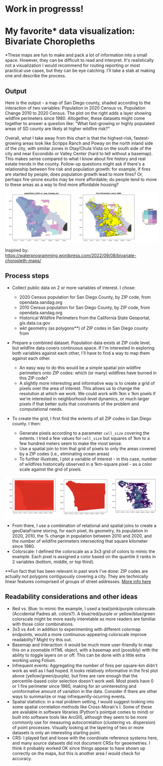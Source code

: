 # Work in progresss! 
# My favorite* data visualization: Bivariate Choropleths 
*These maps are fun to make and pack a lot of information into a small space. However, they can be difficult to read and interpret. It's realistically not a visualization I would recommend for routing reporting or most practical use cases, but they can be eye catching. I'll take a stab at making one and describe the process.

## Output 
Here is the output - a map of San Diego county, shaded according to the interaction of two variables: Population in 2020 Census vs. Population Change 2010 to 2020 Census. The plot on the right adds a layer showing wildfire perimeters since 1980. Altogether, these datasets might come together to answer a question like: "What fast-growing or highly populated areas of SD county are likely at higher wildfire risk?" 

Overall, what I take away from this chart is that the highest-risk, fastest-growing areas look like Scripps Ranch and Poway on the north inland side of the city, with similar zones in Otay/Chula Vista on the south side of the city and near Escondido or Valley Center (hard to tell without a basemap). This makes sense compared to what I know about fire history and real estate trends in the county. Follow-up questions might ask if there's a relationship between fire risk and population growth: for example, if fires are started by people, does population growth lead to more fires? Or, perhaps fire-prone exurbs may be more affordable; do people tend to move to these areas as a way to find more affordable housing?  

![image](pop_vs_pop_change.png)

Inspired by: https://waterprogramming.wordpress.com/2022/09/08/bivariate-choropleth-maps/

## Process steps
- Collect public data on 2 or more variables of interest. I chose:
    - 2020 Census population for San Diego County, by ZIP code, from opendata.sandag.org
    - 2010 Census population for San Diego County, by ZIP code, from opendata.sandag.org
    - Historical Wildfire Perimeters from the California State Geoportal, gis.data.ca.gov
    - wkt geometry (as polygons**) of ZIP codes in San Diego county from 

- Prepare a combined dataset. Population data exists at ZIP code level, but wildfire data covers continuous space. If I'm interested in exploring both variables against each other, I'll have to find a way to map them against each other.
    - An easy way to do this would be a simple spatial join wildfire perimeters onto ZIP codes: which (or many) wildfires have burned in this ZIP code? 
    - A slightly more interesting and informative way is to create a grid of pixels over the area of interest. This allows us to change the resolution at which we work. We could work with 1km x 1km pixels if we're interested in neighborhood-level dynamics, or much larger pixels if that better suits that constraints of the problem and computational needs.  
- To create the grid, I first find the extents of all ZIP codes in San Diego county. I then:
    - Generate pixels according to a parameter `cell_size` covering the extents. I tried a few values for `cell_size` but squares of 1km to a few hundred meters seem to make the most sense. 
    - Use a spatial join to trim that grid of pixels to only the areas covered by a ZIP codes (i.e., eliminating ocean areas)
    - To further illustrate, I plot a variable of interest - in this case, number of wildfires historically observed in a 1km-square pixel - as a color scale against the grid of pixels. 

![image](process_plot.png)

- From there, I use a combination of relational and spatial joins to create a geoDataFrame storing, for each pixel, its geometry, its population in 2020, 2010, the % change in population between 2010 and 2020, and the number of wildifre perimeters intersecting that square kilometer since 1980. 
- Colorscale: I defined the colorscale as a 3x3 grid of colors to mimic the example. Each pixel is assigned a color based on the quantile it ranks in 2 variables (bottom, middle, or top third).

**Fun fact that has been relevant in past work I've done: ZIP codes are actually not polygons contiguously covering a city. They are technically linear features comoprised of groups of street addresses. [More info here](https://www.nku.edu/~longa/modules/av/lab/zips/zip_codes.html#:~:text=Zip%20codes%20are%20linear%20features,be%20covered%20by%20rational%20polygons.)

## Readability considerations and other ideas 
- Red vs. Blue: to mimic the example, I used a teal/pink/purple colorscale. (Accidental Padres alt. colors?). A blue/red/purple or yellow/blue/green colorscale might be more easily interetable as more readers are familiar with those color combinations. 
- 3x3 vs 4x4: in addition to experimenting with different colormap endpoints, would a more continuous-appearing colorscale improve readability? Might try this out.
- Basemap and Interaction: it would be much more user-friendly to map this on a zoomable HTML object, with a basemap and (possibly) with the ability to toggle layers on or off. This can be done with a little extra working using Folium. 
- Infrequent events: Aggregating the number of fires per square-km didn't work as well as I had hoped. It looks relatively informative in the first plot above (yellow/green/purple), but fires are rare enough that the percentile-based color selection doesn't work well. Most pixels have 0 or 1 fire perimeter since 1980, making for an uninteresting and uninformative amount of variation in the data. Consider if there are other ways to summarize or map infrequently-ocurring events. 
- Spatial statistics: in a real problem setting, I would suggest looking into some spatial correlation methods like Cross-Moran's I. Some of these are available in software libraries (Python's pointpat comes to mind) or built into software tools like ArcGIS, although they seem to be more commonly use for measuring autocorrelation (clustering vs. dispersion) of point processes. Visually looking at the layering of two or more datasets is only an interesting starting point.
- CRS: I played fast and loose with the coordinate reference systems here, and many source datasets did not document CRSs for geoemetries. I think it probably worked OK since things appear to have shown up correctly on the maps, but this is another area I would check for accuracy. 